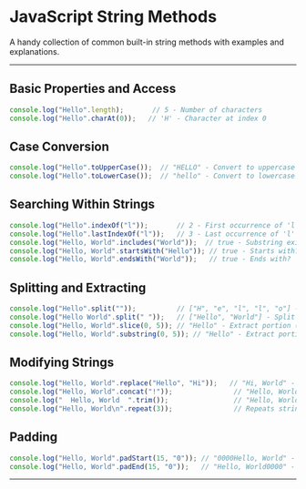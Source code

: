 # JavaScript String Methods

A handy collection of common built-in string methods with examples and explanations.

---

## Basic Properties and Access

```javascript
console.log("Hello".length);       // 5 - Number of characters
console.log("Hello".charAt(0));   // 'H' - Character at index 0
```

## Case Conversion
```javascript
console.log("Hello".toUpperCase());  // "HELLO" - Convert to uppercase
console.log("Hello".toLowerCase());  // "hello" - Convert to lowercase
```

## Searching Within Strings
```javascript
console.log("Hello".indexOf("l"));       // 2 - First occurrence of 'l'
console.log("Hello".lastIndexOf("l"));   // 3 - Last occurrence of 'l'
console.log("Hello, World".includes("World"));  // true - Substring exists?
console.log("Hello, World".startsWith("Hello")); // true - Starts with?
console.log("Hello, World".endsWith("World"));   // true - Ends with?
```

## Splitting and Extracting
```javascript
console.log("Hello".split(""));          // ["H", "e", "l", "l", "o"] - Split into characters
console.log("Hello World".split(" "));   // ["Hello", "World"] - Split into words
console.log("Hello, World".slice(0, 5)); // "Hello" - Extract portion (supports negative indices)
console.log("Hello, World".substring(0, 5)); // "Hello" - Extract portion (no negative indices)
```

## Modifying Strings
```javascript
console.log("Hello, World".replace("Hello", "Hi"));   // "Hi, World" - Replace substring
console.log("Hello, World".concat("!"));               // "Hello, World!" - Concatenate strings
console.log("  Hello, World  ".trim());                // "Hello, World" - Remove whitespace
console.log("Hello, World\n".repeat(3));               // Repeats string 3 times
```

## Padding
```javascript
console.log("Hello, World".padStart(15, "0")); // "0000Hello, World" - Pad at start
console.log("Hello, World".padEnd(15, "0"));   // "Hello, World0000" - Pad at end
```

---